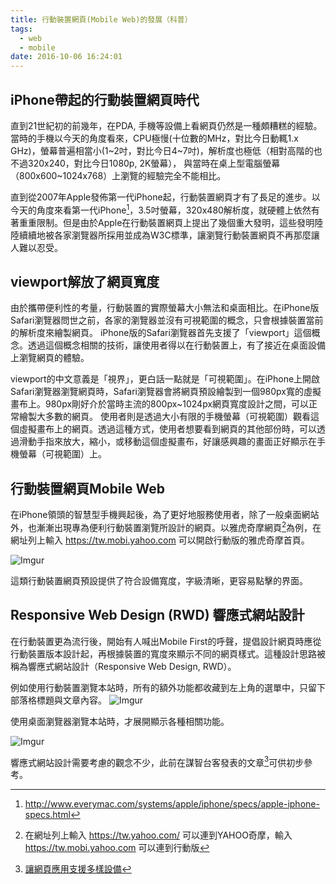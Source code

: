 ```yaml
---
title: 行動裝置網頁(Mobile Web)的發展（科普）
tags:
  - web
  - mobile
date: 2016-10-06 16:24:01
---
```



## iPhone帶起的行動裝置網頁時代

直到21世紀初的前幾年，在PDA, 手機等設備上看網頁仍然是一種頗糟糕的經驗。
當時的手機以今天的角度看來，CPU極慢(十位數的MHz，對比今日動輒1.x GHz)，螢幕普遍相當小(1~2吋，對比今日4~7吋)，解析度也極低（相對高階的也不過320x240，對比今日1080p, 2K螢幕），
與當時在桌上型電腦螢幕（800x600~1024x768）上瀏覽的經驗完全不能相比。

直到從2007年Apple發佈第一代iPhone起，行動裝置網頁才有了長足的進步。以今天的角度來看第一代iPhone[^1]，3.5吋螢幕，320x480解析度，就硬體上依然有著重重限制。但是由於Apple在行動裝置網頁上提出了幾個重大發明，這些發明陸陸續續地被各家瀏覽器所採用並成為W3C標準，讓瀏覽行動裝置網頁不再那麼讓人難以忍受。

## viewport解放了網頁寬度

由於攜帶便利性的考量，行動裝置的實際螢幕大小無法和桌面相比。在iPhone版Safari瀏覽器問世之前，各家的瀏覽器並沒有可視範圍的概念，只會根據裝置當前的解析度來繪製網頁。
iPhone版的Safari瀏覽器首先支援了「viewport」這個概念。透過這個概念相關的技術，讓使用者得以在行動裝置上，有了接近在桌面設備上瀏覽網頁的體驗。

viewport的中文意義是「視界」，更白話一點就是「可視範圍」。在iPhone上開啟Safari瀏覽器瀏覽網頁時，Safari瀏覽器會將網頁預設繪製到一個980px寬的虛擬畫布上。980px剛好介於當時主流的800px~1024px網頁寬度設計之間，可以正常繪製大多數的網頁。
使用者則是透過大小有限的手機螢幕（可視範圍）觀看這個虛擬畫布上的網頁。透過這種方式，使用者想要看到網頁的其他部份時，可以透過滑動手指來放大，縮小，或移動這個虛擬畫布，好讓感興趣的畫面正好顯示在手機螢幕（可視範圍）上。

## 行動裝置網頁Mobile Web

在iPhone領頭的智慧型手機興起後，為了更好地服務使用者，除了一般桌面網站外，也漸漸出現專為便利行動裝置瀏覽所設計的網頁。以雅虎奇摩網頁[^2]為例，在網址列上輸入 https://tw.mobi.yahoo.com 可以開啟行動版的雅虎奇摩首頁。

![Imgur](http://i.imgur.com/nx5Iyi0m.png)

這類行動裝置網頁預設提供了符合設備寬度，字級清晰，更容易點擊的界面。

## Responsive Web Design (RWD) 響應式網站設計

在行動裝置更為流行後，開始有人喊出Mobile First的呼聲，提倡設計網頁時應從行動裝置版本設計起，再根據裝置的寬度來顯示不同的網頁樣式。這種設計思路被稱為響應式網站設計（Responsive Web Design, RWD）。 

例如使用行動裝置瀏覽本站時，所有的額外功能都收藏到左上角的選單中，只留下部落格標題與文章內容。
![Imgur](http://i.imgur.com/W7oP5Mxm.png)

使用桌面瀏覽器瀏覽本站時，才展開顯示各種相關功能。

![Imgur](http://i.imgur.com/iHRuLa4m.png)

響應式網站設計需要考慮的觀念不少，此前在謀智台客發表的文章[^3]可供初步參考。

[^1]: http://www.everymac.com/systems/apple/iphone/specs/apple-iphone-specs.html
[^2]: 在網址列上輸入 https://tw.yahoo.com/ 可以連到YAHOO奇摩，輸入 https://tw.mobi.yahoo.com 可以連到行動版
[^3]: [讓網頁應用支援多樣設備](https://blog.gasolin.idv.tw/2013/11/20/%E8%AE%93%E7%B6%B2%E9%A0%81%E6%87%89%E7%94%A8%E6%94%AF%E6%8F%B4%E5%A4%9A%E6%A8%A3%E8%A8%AD%E5%82%99/)
